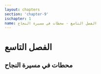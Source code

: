 ```yaml
---
layout: chapters
section: 'chapter-9'
ischapter: 1
name: الفصل التاسع - محطات في مسيرة النجاح
---
```

# الفصل التاسع

## محطات في مسيرة النجاح
